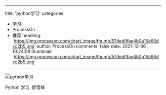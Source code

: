 
---
title: 'python学习'
categories: 
 - 学习
 - ProcessOn
 - 推荐
headimg: 'https://img.processon.com/chart_image/thumb/57ded0fae4b0a16a66dcc2b5.png'
author: ProcessOn
comments: false
date: 2021-12-06 10:24:58
thumbnail: 'https://img.processon.com/chart_image/thumb/57ded0fae4b0a16a66dcc2b5.png'
---

<div>   
<img class="thumb" alt="python学习" src="https://img.processon.com/chart_image/thumb/57ded0fae4b0a16a66dcc2b5.png" referrerpolicy="no-referrer">
<p>Python 学习, 廖雪峰</p>  
</div>
            
